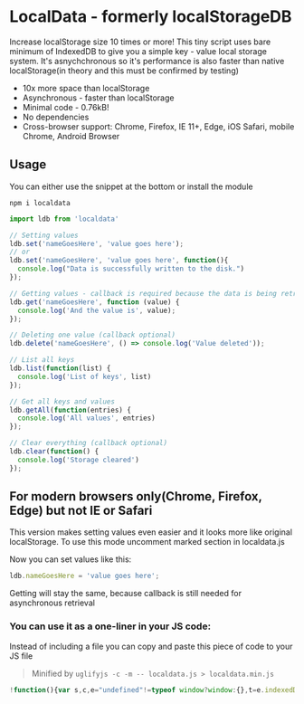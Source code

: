 # LocalData - formerly localStorageDB
Increase localStorage size 10 times or more! This tiny script uses bare minimum of IndexedDB to give you a simple key - value local storage system. It's asnychchronous so it's performance is also faster than native localStorage(in theory and this must be confirmed by testing)

* 10x more space than localStorage
* Asynchronous - faster than localStorage
* Minimal code - 0.76kB!
* No dependencies
* Cross-browser support: Chrome, Firefox, IE 11+, Edge, iOS Safari, mobile Chrome, Android Browser

## Usage

You can either use the snippet at the bottom or install the module

`npm i localdata`

```javascript
import ldb from 'localdata'

// Setting values
ldb.set('nameGoesHere', 'value goes here');
// or 
ldb.set('nameGoesHere', 'value goes here', function(){
  console.log("Data is successfully written to the disk.")
}); 

// Getting values - callback is required because the data is being retrieved asynchronously:
ldb.get('nameGoesHere', function (value) {
  console.log('And the value is', value);
});

// Deleting one value (callback optional)
ldb.delete('nameGoesHere', () => console.log('Value deleted'));

// List all keys
ldb.list(function(list) {
  console.log('List of keys', list)
});

// Get all keys and values
ldb.getAll(function(entries) {
  console.log('All values', entries)
});

// Clear everything (callback optional)
ldb.clear(function() {
  console.log('Storage cleared')
});
```

## For modern browsers only(Chrome, Firefox, Edge) but not IE or Safari

This version makes setting values even easier and it looks more like original localStorage. To use this mode uncomment marked section in localdata.js

Now you can set values like this:
```javascript
ldb.nameGoesHere = 'value goes here';
```

Getting will stay the same, because callback is still needed for asynchronous retrieval

### You can use it as a one-liner in your JS code:
Instead of including a file you can copy and paste this piece of code to your JS file

> Minified by `uglifyjs -c -m -- localdata.js > localdata.min.js`

```javascript
!function(){var s,c,e="undefined"!=typeof window?window:{},t=e.indexedDB||e.mozIndexedDB||e.webkitIndexedDB||e.msIndexedDB;"undefined"==typeof window||t?((t=t.open("ldb",1)).onsuccess=function(e){s=this.result},t.onerror=function(e){console.error("indexedDB request error"),console.log(e)},t={get:(c={ready:!(t.onupgradeneeded=function(e){s=null,e.target.result.createObjectStore("s",{keyPath:"k"}).transaction.oncomplete=function(e){s=e.target.db}}),get:function(e,t){s?s.transaction("s").objectStore("s").get(e).onsuccess=function(e){e=e.target.result&&e.target.result.v||null;t(e)}:setTimeout(function(){c.get(e,t)},50)},set:function(t,n,o){if(s){let e=s.transaction("s","readwrite");e.oncomplete=function(e){"Function"==={}.toString.call(o).slice(8,-1)&&o()},e.objectStore("s").put({k:t,v:n}),e.commit()}else setTimeout(function(){c.set(t,n,o)},50)},delete:function(e,t){s?s.transaction("s","readwrite").objectStore("s").delete(e).onsuccess=function(e){t&&t()}:setTimeout(function(){c.delete(e,t)},50)},list:function(t){s?s.transaction("s").objectStore("s").getAllKeys().onsuccess=function(e){e=e.target.result||null;t(e)}:setTimeout(function(){c.list(t)},50)},getAll:function(t){s?s.transaction("s").objectStore("s").getAll().onsuccess=function(e){e=e.target.result||null;t(e)}:setTimeout(function(){c.getAll(t)},50)},clear:function(t){s?s.transaction("s","readwrite").objectStore("s").clear().onsuccess=function(e){t&&t()}:setTimeout(function(){c.clear(t)},50)}}).get,set:c.set,delete:c.delete,list:c.list,getAll:c.getAll,clear:c.clear},e.ldb=t,"undefined"!=typeof module&&(module.exports=t)):console.error("indexDB not supported")}();


```
